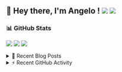 ## 👋 Hey there, I'm Angelo ! ![](https://img.shields.io/badge/Intel-Core_i5_12th-0071C5?style=for-the-badge&logo=intel&logoColor=white) <a href="https://www.buymeacoffee.com/angelodotnet" target="_blank"><img src="https://img.shields.io/badge/Buy%20Me%20A%20Coffee-FFDD00.svg?style=for-the-badge&logo=Buy-Me-A-Coffee&logoColor=black"></a>

### 📊 GitHub Stats
![](http://github-profile-summary-cards.vercel.app/api/cards/profile-details?username=angelodotnet&theme=darcula)
![](http://github-profile-summary-cards.vercel.app/api/cards/repos-per-language?username=angelodotnet&theme=dracula)
![](http://github-profile-summary-cards.vercel.app/api/cards/most-commit-language?username=angelodotnet&theme=dracula)
<!--![](http://github-profile-summary-cards.vercel.app/api/cards/stats?username=angelodotnet&theme=dracula)
![](http://github-profile-summary-cards.vercel.app/api/cards/productive-time?username=angelodotnet&theme=dracula&utcOffset=8)-->

<details>
  <summary>📝 Recent Blog Posts</summary>
  
<!-- BLOG-POST-LIST:START -->
- [&lpar;Alternative&rpar; How to manage users, roles, and claims, using jwt token and asp.net core identity](https://dev.to/angelodotnet/alternative-how-to-manage-users-roles-and-claims-using-jwt-token-and-aspnet-core-identity-c0i)
- [How can dynamically add separate API endpoints](https://dev.to/angelodotnet/how-can-dynamically-add-separate-api-endpoints-4h56)
- [How to connect two microservices with RabbitMQ and Rebus](https://dev.to/angelodotnet/how-to-connect-two-microservices-with-rabbitmq-and-rebus-278)
- [How to manage users, roles, and claims, using jwt token and asp.net core identity](https://dev.to/angelodotnet/how-to-manage-roles-permissions-and-more-using-jwt-token-and-aspnet-core-identity-11k0)
- [How to use SignalR in a Blazor WebAssembly and Web API project](https://dev.to/angelodotnet/how-to-use-signalr-in-a-blazor-webassembly-and-web-api-project-27cp)
<!-- BLOG-POST-LIST:END -->
</details>

<details>
  <summary>⚡ Recent GitHub Activity</summary>

  <!--START_SECTION:activity-->
1. 🎉 Merged PR [#158](https://github.com/AngeloDotNet/GSWCloudApp/pull/158) in [AngeloDotNet/GSWCloudApp](https://github.com/AngeloDotNet/GSWCloudApp)
2. 🎉 Merged PR [#41](https://github.com/AngeloDotNet/Packages.MinimalApi.Identity/pull/41) in [AngeloDotNet/Packages.MinimalApi.Identity](https://github.com/AngeloDotNet/Packages.MinimalApi.Identity)
3. 💪 Opened PR [#158](https://github.com/AngeloDotNet/GSWCloudApp/pull/158) in [AngeloDotNet/GSWCloudApp](https://github.com/AngeloDotNet/GSWCloudApp)
4. 💪 Opened PR [#41](https://github.com/AngeloDotNet/Packages.MinimalApi.Identity/pull/41) in [AngeloDotNet/Packages.MinimalApi.Identity](https://github.com/AngeloDotNet/Packages.MinimalApi.Identity)
5. 🗣 Commented on [#2](https://github.com/marcominerva/IdentitySample/pull/2#issuecomment-2975312526) in [marcominerva/IdentitySample](https://github.com/marcominerva/IdentitySample)
<!--END_SECTION:activity-->
</details>

